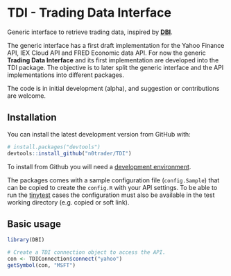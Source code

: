 # TDI - Trading Data Interface
Generic interface to retrieve trading data, inspired by **[DBI](https://dbi.r-dbi.org/)**.

The generic interface has a first draft implementation for the Yahoo Finance API, IEX Cloud API and FRED Economic data API. For now the generic **Trading Data Interface** and its first implementation are developed into the TDI package. The objective is to later split the generic interface and the API implementations into different packages. 

The code is in initial development (alpha), and suggestion or contributions are welcome.

## Installation

You can install the latest development version from GitHub with:

```R
# install.packages("devtools")
devtools::install_github("n0trader/TDI")
```

To install from Github you will need a [development environment](https://www.rstudio.com/ide/docs/packages/prerequisites).

The packages comes with a sample configuration file (`config.Sample`) that can be copied to create the `config.R` with your API settings.
To be able to run the [tinytest](https://cran.r-project.org/web/packages/tinytest/index.html) cases the configuration must also be available in the test working directory (e.g. copied or soft link).

## Basic usage

```R
library(DBI)

# Create a TDI connection object to access the API.
con <- TDIConnection$connect("yahoo")
getSymbol(con, "MSFT")
```